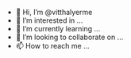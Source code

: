 - 👋 Hi, I’m @vitthalyerme
- 👀 I’m interested in ...
- 🌱 I’m currently learning ...
- 💞️ I’m looking to collaborate on ...
- 📫 How to reach me ...

<!---
vitthalyerme/vitthalyerme is a ✨ special ✨ repository because its `README.md` (this file) appears on your GitHub profile.
You can click the Preview link to take a look at your changes.
--->

